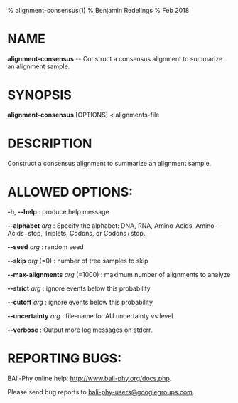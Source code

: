 % alignment-consensus(1)
% Benjamin Redelings
% Feb 2018

# NAME

**alignment-consensus** -- Construct a consensus alignment to summarize an alignment sample.

# SYNOPSIS

**alignment-consensus** [OPTIONS] < alignments-file

# DESCRIPTION

Construct a consensus alignment to summarize an alignment sample.

# ALLOWED OPTIONS:
**-h**, **--help**
: produce help message

**--alphabet** _arg_
: Specify the alphabet: DNA, RNA, Amino-Acids, Amino-Acids+stop, Triplets, Codons, or Codons+stop.

**--seed** _arg_
: random seed

**--skip** _arg_ (=0)
: number of tree samples to skip

**--max-alignments** _arg_ (=1000)
: maximum number of alignments to analyze

**--strict** _arg_
: ignore events below this probability

**--cutoff** _arg_
: ignore events below this probability

**--uncertainty** _arg_
: file-name for AU uncertainty vs level

**--verbose**
: Output more log messages on stderr.


# REPORTING BUGS:
 BAli-Phy online help: <http://www.bali-phy.org/docs.php>.

Please send bug reports to <bali-phy-users@googlegroups.com>.

